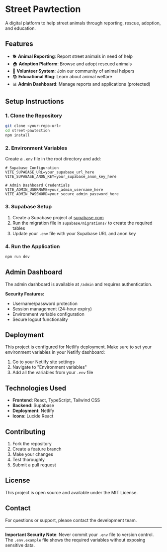 # Street Pawtection

A digital platform to help street animals through reporting, rescue, adoption, and education.

## Features

- 🐕 **Animal Reporting**: Report street animals in need of help
- 🏠 **Adoption Platform**: Browse and adopt rescued animals
- 👥 **Volunteer System**: Join our community of animal helpers
- 📚 **Educational Blog**: Learn about animal welfare
- 📊 **Admin Dashboard**: Manage reports and applications (protected)

## Setup Instructions

### 1. Clone the Repository
```bash
git clone <your-repo-url>
cd street-pawtection
npm install
```

### 2. Environment Variables
Create a `.env` file in the root directory and add:

```env
# Supabase Configuration
VITE_SUPABASE_URL=your_supabase_url_here
VITE_SUPABASE_ANON_KEY=your_supabase_anon_key_here

# Admin Dashboard Credentials
VITE_ADMIN_USERNAME=your_admin_username_here
VITE_ADMIN_PASSWORD=your_secure_admin_password_here
```

### 3. Supabase Setup
1. Create a Supabase project at [supabase.com](https://supabase.com)
2. Run the migration file in `supabase/migrations/` to create the required tables
3. Update your `.env` file with your Supabase URL and anon key

### 4. Run the Application
```bash
npm run dev
```

## Admin Dashboard

The admin dashboard is available at `/admin` and requires authentication.

**Security Features:**
- Username/password protection
- Session management (24-hour expiry)
- Environment variable configuration
- Secure logout functionality

## Deployment

This project is configured for Netlify deployment. Make sure to set your environment variables in your Netlify dashboard:

1. Go to your Netlify site settings
2. Navigate to "Environment variables"
3. Add all the variables from your `.env` file

## Technologies Used

- **Frontend**: React, TypeScript, Tailwind CSS
- **Backend**: Supabase
- **Deployment**: Netlify
- **Icons**: Lucide React

## Contributing

1. Fork the repository
2. Create a feature branch
3. Make your changes
4. Test thoroughly
5. Submit a pull request

## License

This project is open source and available under the MIT License.

## Contact

For questions or support, please contact the development team.

---

**Important Security Note**: Never commit your `.env` file to version control. The `.env.example` file shows the required variables without exposing sensitive data.